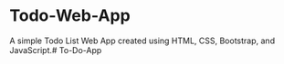 # Todo-Web-App

A simple Todo List Web App created using HTML, CSS, Bootstrap, and JavaScript.# To-Do-App
